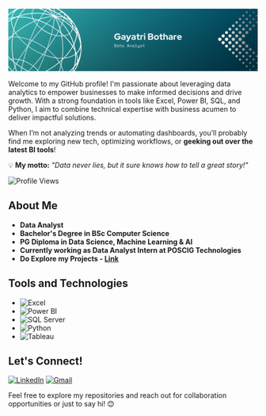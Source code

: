 ![Gayatri Bothare - Data Analyst](https://github.com/GayatriBothare/Banner/blob/main/Banner%20.png)

Welcome to my GitHub profile! I'm passionate about leveraging data analytics to empower businesses to make informed decisions and drive growth. With a strong foundation in tools like Excel, Power BI, SQL, and Python, I aim to combine technical expertise with business acumen to deliver impactful solutions.

When I’m not analyzing trends or automating dashboards, you’ll probably find me exploring new tech, optimizing workflows, or **geeking out over the latest BI tools**! 

💡 **My motto:** *"Data never lies, but it sure knows how to tell a great story!"*  

![Profile Views](https://komarev.com/ghpvc/?username=GayatriBothare&color=blue)


##  About Me

-  **Data Analyst**
-  **Bachelor's Degree in BSc Computer Science**
-  **PG Diploma in Data Science, Machine Learning & AI**
-  **Currently working as Data Analyst Intern at POSCIG Technologies**
-  **Do Explore my Projects - [Link](https://github.com/GayatriBothare?tab=repositories)**


##  Tools and Technologies  

- ![Excel](https://img.shields.io/badge/-Excel-217346?style=for-the-badge&logo=microsoft-excel&logoColor=white)  
- ![Power BI](https://img.shields.io/badge/-PowerBI-F2C811?style=for-the-badge&logo=power-bi&logoColor=black)  
- ![SQL Server](https://img.shields.io/badge/-SQL%20Server-CC2927?style=for-the-badge&logo=microsoft-sql-server&logoColor=white)  
- ![Python](https://img.shields.io/badge/-Python-3776AB?style=for-the-badge&logo=python&logoColor=white)  
- ![Tableau](https://img.shields.io/badge/-Tableau-E97627?style=for-the-badge&logo=tableau&logoColor=white)


##  Let's Connect!

[![LinkedIn](https://img.shields.io/badge/-LinkedIn-blue?style=for-the-badge&logo=linkedin)](https://linkedin.com/in/gayatri-bothare)   [![Gmail](https://img.shields.io/badge/-Email-red?style=for-the-badge&logo=gmail&logoColor=white)](mailto:gayatribothare@gmail.com)

Feel free to explore my repositories and reach out for collaboration opportunities or just to say hi! 😊

